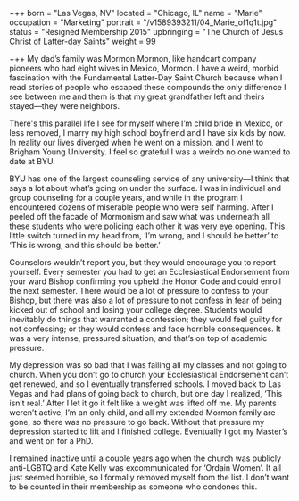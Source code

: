+++
born = "Las Vegas, NV"
located = "Chicago, IL"
name = "Marie"
occupation = "Marketing"
portrait = "/v1589393211/04_Marie_of1q1t.jpg"
status = "Resigned Membership 2015"
upbringing = "The Church of Jesus Christ of Latter-day Saints"
weight = 99

+++
My dad’s family was Mormon Mormon, like handcart company pioneers who had eight wives in Mexico, Mormon. I have a weird, morbid fascination with the Fundamental Latter-Day Saint Church because when I read stories of people who escaped these compounds the only difference I see between me and them is that my great grandfather left and theirs stayed—they were neighbors.

There's this parallel life I see for myself where I’m child bride in Mexico, or less removed, I marry my high school boyfriend and I have six kids by now. In reality our lives diverged when he went on a mission, and I went to Brigham Young University. I feel so grateful I was a weirdo no one wanted to date at BYU.

BYU has one of the largest counseling service of any university—I think that says a lot about what’s going on under the surface. I was in individual and group counseling for a couple years, and while in the program I encountered dozens of miserable people who were self harming. After I peeled off the facade of Mormonism and saw what was underneath all these students who were policing each other it was very eye opening. This little switch turned in my head from, ‘I’m wrong, and I should be better’ to ‘This is wrong, and this should be better.’

Counselors wouldn’t report you, but they would encourage you to report yourself. Every semester you had to get an Ecclesiastical Endorsement from your ward Bishop confirming you upheld the Honor Code and could enroll the next semester. There would be a lot of pressure to confess to your Bishop, but there was also a lot of pressure to not confess in fear of being kicked out of school and losing your college degree. Students would inevitably do things that warranted a confession; they would feel guilty for not confessing; or they would confess and face horrible consequences. It was a very intense, pressured situation, and that’s on top of academic pressure.

My depression was so bad that I was failing all my classes and not going to church. When you don’t go to church your Ecclesiastical Endorsement can’t get renewed, and so I eventually transferred schools. I moved back to Las Vegas and had plans of going back to church, but one day I realized, ‘This isn’t real.’ After I let it go it felt like a weight was lifted off me. My parents weren’t active, I’m an only child, and all my extended Mormon family are gone, so there was no pressure to go back. Without that pressure my depression started to lift and I finished college. Eventually I got my Master’s and went on for a PhD.

I remained inactive until a couple years ago when the church was publicly anti-LGBTQ and Kate Kelly was excommunicated for ‘Ordain Women’. It all just seemed horrible, so I formally removed myself from the list. I don’t want to be counted in their membership as someone who condones this.